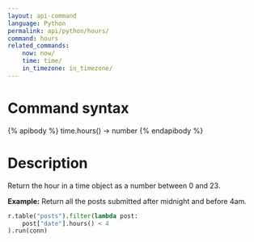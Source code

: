 ```yaml
---
layout: api-command
language: Python
permalink: api/python/hours/
command: hours
related_commands:
    now: now/
    time: time/
    in_timezone: in_timezone/
---
```


# Command syntax #

{% apibody %}
time.hours() &rarr; number
{% endapibody %}

# Description #

Return the hour in a time object as a number between 0 and 23.

__Example:__ Return all the posts submitted after midnight and before 4am.

```py
r.table("posts").filter(lambda post:
    post["date"].hours() < 4
).run(conn)
```

